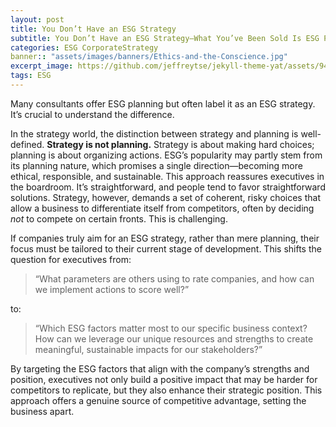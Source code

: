 ```yaml
---
layout: post
title: You Don’t Have an ESG Strategy
subtitle: You Don’t Have an ESG Strategy—What You’ve Been Sold Is ESG Planning.
categories: ESG CorporateStrategy
banner:: "assets/images/banners/Ethics-and-the-Conscience.jpg"
excerpt_image: https://github.com/jeffreytse/jekyll-theme-yat/assets/9413601/2ed22d49-90b1-4f7e-8e8f-b77b21dee505
tags: ESG 
---
```



Many consultants offer ESG planning but often label it as an ESG strategy. It’s crucial to understand the difference.

In the strategy world, the distinction between strategy and planning is well-defined. **Strategy is not planning.** Strategy is about making hard choices; planning is about organizing actions. ESG’s popularity may partly stem from its planning nature, which promises a single direction—becoming more ethical, responsible, and sustainable. This approach reassures executives in the boardroom. It’s straightforward, and people tend to favor straightforward solutions. Strategy, however, demands a set of coherent, risky choices that allow a business to differentiate itself from competitors, often by deciding *not* to compete on certain fronts. This is challenging.

If companies truly aim for an ESG strategy, rather than mere planning, their focus must be tailored to their current stage of development. This shifts the question for executives from:

> “What parameters are others using to rate companies, and how can we implement actions to score well?”

to:

> “Which ESG factors matter most to our specific business context? How can we leverage our unique resources and strengths to create meaningful, sustainable impacts for our stakeholders?”

By targeting the ESG factors that align with the company’s strengths and position, executives not only build a positive impact that may be harder for competitors to replicate, but they also enhance their strategic position. This approach offers a genuine source of competitive advantage, setting the business apart.
